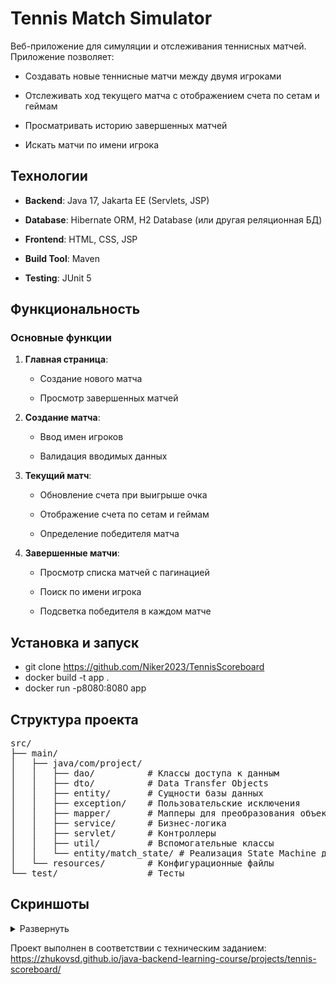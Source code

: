 # Tennis Match Simulator

Веб-приложение для симуляции и отслеживания теннисных матчей. Приложение позволяет:

- Создавать новые теннисные матчи между двумя игроками
    
- Отслеживать ход текущего матча с отображением счета по сетам и геймам
    
- Просматривать историю завершенных матчей
    
- Искать матчи по имени игрока
    

## Технологии

- **Backend**: Java 17, Jakarta EE (Servlets, JSP)
    
- **Database**: Hibernate ORM, H2 Database (или другая реляционная БД)
    
- **Frontend**: HTML, CSS, JSP
    
- **Build Tool**: Maven
    
- **Testing**: JUnit 5
    

## Функциональность

### Основные функции

1. **Главная страница**:
    
    - Создание нового матча
        
    - Просмотр завершенных матчей
        
2. **Создание матча**:
    
    - Ввод имен игроков
        
    - Валидация вводимых данных
        
3. **Текущий матч**:
    
    - Обновление счета при выигрыше очка
        
    - Отображение счета по сетам и геймам
        
    - Определение победителя матча
        
4. **Завершенные матчи**:
    
    - Просмотр списка матчей с пагинацией
        
    - Поиск по имени игрока
        
    - Подсветка победителя в каждом матче
        

## Установка и запуск
   
- git clone https://github.com/Niker2023/TennisScoreboard
- docker build -t app .
- docker run -p8080:8080 app

## Структура проекта
<pre>
src/
├── main/
│   ├── java/com/project/
│   │   ├── dao/          # Классы доступа к данным
│   │   ├── dto/          # Data Transfer Objects
│   │   ├── entity/       # Сущности базы данных
│   │   ├── exception/    # Пользовательские исключения
│   │   ├── mapper/       # Мапперы для преобразования объектов
│   │   ├── service/      # Бизнес-логика
│   │   ├── servlet/      # Контроллеры
│   │   ├── util/         # Вспомогательные классы
│   │   └── entity/match_state/ # Реализация State Machine для счета
│   └── resources/        # Конфигурационные файлы
└── test/                 # Тесты
</pre>

## Скриншоты
<details>
<summary>Развернуть</summary>

![ts_home](https://github.com/user-attachments/assets/c09e19b5-1f7e-4e42-900a-1105b9656096)
![ts_newMatch](https://github.com/user-attachments/assets/fac69331-bbf6-4c54-8557-8b0169565953)
![ts_ongoingMatch](https://github.com/user-attachments/assets/77ad1a89-cc26-4550-b92e-8014cdd49e6a)
![ts_finishedMathces](https://github.com/user-attachments/assets/c4a6eaca-4da4-43f1-9415-191b9f049ad4)

</details>

Проект выполнен в соответствии с техническим заданием: <br>
https://zhukovsd.github.io/java-backend-learning-course/projects/tennis-scoreboard/